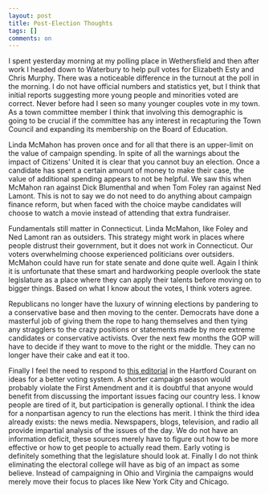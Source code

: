 ```yaml
---
layout: post
title: Post-Election Thoughts
tags: []
comments: on
---
```



I spent yesterday morning at my polling place in Wethersfield and then after work I headed down to Waterbury to help pull votes for Elizabeth Esty and Chris Murphy. There was a noticeable difference in the turnout at the poll in the morning. I do not have official numbers and statistics yet, but I think that initial reports suggesting more young people and minorities voted are correct. Never before had I seen so many younger couples vote in my town. As a town committee member I think that involving this demographic is going to be crucial if the committee has any interest in recapturing the Town Council and expanding its membership on the Board of Education.

<!--more-->Linda McMahon has proven once and for all that there is an upper-limit on the value of campaign spending. In spite of all the warnings about the impact of Citizens' United it is clear that you cannot buy an election. Once a candidate has spent a certain amount of money to make their case, the value of additional spending appears to not be helpful. We saw this when McMahon ran against Dick Blumenthal and when Tom Foley ran against Ned Lamont. This is not to say we do not need to do anything about campaign finance reform, but when faced with the choice maybe candidates will choose to watch a movie instead of attending that extra fundraiser.

Fundamentals still matter in Connecticut. Linda McMahon, like Foley and Ned Lamont ran as outsiders. This strategy might work in places where people distrust their government, but it does not work in Connecticut. Our voters overwhelming choose experienced politicians over outsiders. McMahon could have run for state senate and done quite well. Again I think it is unfortunate that these smart and hardworking people overlook the state legislature as a place where they can apply their talents before moving on to bigger things. Based on what I know about the votes, I think voters agree.

Republicans no longer have the luxury of winning elections by pandering to a conservative base and then moving to the center. Democrats have done a masterful job of giving them the rope to hang themselves and then tying any stragglers to the crazy positions or statements made by more extreme candidates or conservative activists. Over the next few months the GOP will have to decide if they want to move to the right or the middle. They can no longer have their cake and eat it too.

Finally I feel the need to respond to <a href="http://www.courant.com/news/opinion/editorials/hc-ed-election-ideas-20121106,0,4188660.story">this editorial</a> in the Hartford Courant on ideas for a better voting system. A shorter campaign season would probably violate the First Amendment and it is doubtful that anyone would benefit from discussing the important issues facing our country less. I know people are tired of it, but participation is generally optional. I think the idea for a nonpartisan agency to run the elections has merit. I think the third idea already exists: the news media. Newspapers, blogs, television, and radio all provide impartial analysis of the issues of the day. We do not have an information deficit, these sources merely have to figure out how to be more effective or how to get people to actually read them. Early voting is definitely something that the legislature should look at. Finally I do not think eliminating the electoral college will have as big of an impact as some believe. Instead of campaigning in Ohio and Virginia the campaigns would merely move their focus to places like New York City and Chicago.
